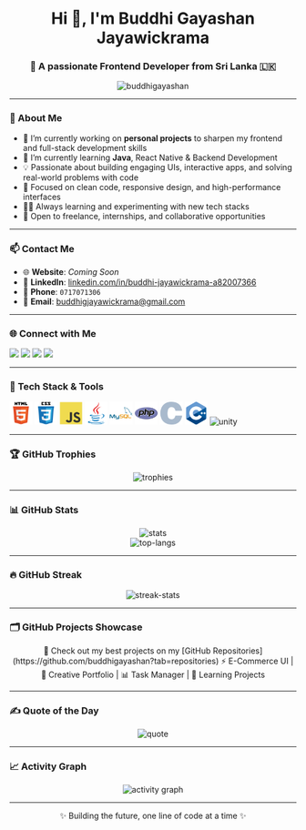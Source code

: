 <h1 align="center">Hi 👋, I'm Buddhi Gayashan Jayawickrama</h1>
<h3 align="center">🚀 A passionate Frontend Developer from Sri Lanka 🇱🇰</h3>

<p align="center">
  <img src="https://komarev.com/ghpvc/?username=buddhigayashan&label=Profile%20views&color=0e75b6&style=flat" alt="buddhigayashan" />
</p>

---

### 🚀 About Me

- 🔭 I’m currently working on **personal projects** to sharpen my frontend and full-stack development skills  
- 🌱 I’m currently learning **Java**, React Native & Backend Development  
- 💡 Passionate about building engaging UIs, interactive apps, and solving real-world problems with code  
- 🧠 Focused on clean code, responsive design, and high-performance interfaces  
- 👨‍💻 Always learning and experimenting with new tech stacks  
- 🤝 Open to freelance, internships, and collaborative opportunities  

---

### 📫 Contact Me

- 🌐 **Website**: _Coming Soon_  
- 🔗 **LinkedIn**: [linkedin.com/in/buddhi-jayawickrama-a82007366](https://linkedin.com/in/buddhi-jayawickrama-a82007366)  
- 📱 **Phone**: `0717071306`  
- 📧 **Email**: [buddhigjayawickrama@gmail.com](mailto:buddhigjayawickrama@gmail.com)

---

### 🌐 Connect with Me

<p align="left">
  <a href="https://twitter.com/buddhigayashan" target="_blank"><img src="https://img.shields.io/twitter/follow/buddhigayashan?logo=twitter&style=for-the-badge" /></a>
  <a href="https://linkedin.com/in/buddhigayashan" target="_blank"><img src="https://img.shields.io/badge/LinkedIn-blue?logo=linkedin&style=for-the-badge" /></a>
  <a href="https://fb.com/buddhi jayawickrama" target="_blank"><img src="https://img.shields.io/badge/Facebook-1877F2?logo=facebook&style=for-the-badge" /></a>
  <a href="https://instagram.com/_b_u_d_d_h_i__g_a_y_a_s_h_a_n" target="_blank"><img src="https://img.shields.io/badge/Instagram-E4405F?logo=instagram&style=for-the-badge" /></a>
</p>

---

### 🧰 Tech Stack & Tools

<p align="left">
  <img src="https://raw.githubusercontent.com/devicons/devicon/master/icons/html5/html5-original-wordmark.svg" alt="html5" width="40" height="40"/> 
  <img src="https://raw.githubusercontent.com/devicons/devicon/master/icons/css3/css3-original-wordmark.svg" alt="css3" width="40" height="40"/> 
  <img src="https://raw.githubusercontent.com/devicons/devicon/master/icons/javascript/javascript-original.svg" alt="javascript" width="40" height="40"/>
  <img src="https://raw.githubusercontent.com/devicons/devicon/master/icons/java/java-original.svg" alt="java" width="40" height="40"/>
  <img src="https://raw.githubusercontent.com/devicons/devicon/master/icons/mysql/mysql-original-wordmark.svg" alt="mysql" width="40" height="40"/>
  <img src="https://raw.githubusercontent.com/devicons/devicon/master/icons/php/php-original.svg" alt="php" width="40" height="40"/>
  <img src="https://raw.githubusercontent.com/devicons/devicon/master/icons/c/c-original.svg" alt="c" width="40" height="40"/> 
  <img src="https://raw.githubusercontent.com/devicons/devicon/master/icons/cplusplus/cplusplus-original.svg" alt="cplusplus" width="40" height="40"/>
  <img src="https://www.vectorlogo.zone/logos/unity3d/unity3d-icon.svg" alt="unity" width="40" height="40"/>
</p>

---

### 🏆 GitHub Trophies

<p align="center">
  <img src="https://github-profile-trophy.vercel.app/?username=buddhigayashan&theme=onedark&no-frame=true&row=1&column=7" alt="trophies" />
</p>

---

### 📊 GitHub Stats

<p align="center">
  <img src="https://github-readme-stats.vercel.app/api?username=buddhigayashan&show_icons=true&theme=radical" alt="stats" />
  <br/>
  <img src="https://github-readme-stats.vercel.app/api/top-langs/?username=buddhigayashan&layout=compact&theme=radical" alt="top-langs" />
</p>

---

### 🔥 GitHub Streak

<p align="center">
  <img src="https://github-readme-streak-stats.herokuapp.com?user=buddhigayashan&theme=radical&date_format=M%20j%5B%2C%20Y%5D" alt="streak-stats" />
</p>

---

### 🗂️ GitHub Projects Showcase

<p align="center">
  🔧 Check out my best projects on my [GitHub Repositories](https://github.com/buddhigayashan?tab=repositories)  
  ⚡ E-Commerce UI | 🎨 Creative Portfolio | 📊 Task Manager | 🧠 Learning Projects  
</p>

---

### ✍️ Quote of the Day

<p align="center">
  <img src="https://quotes-github-readme.vercel.app/api?type=horizontal&theme=radical" alt="quote" />
</p>

---

### 📈 Activity Graph

<p align="center">
  <img src="https://github-readme-activity-graph.cyclic.app/graph?username=buddhigayashan&theme=dracula&hide_border=true" alt="activity graph"/>
</p>

---

<p align="center">✨ Building the future, one line of code at a time ✨</p>
